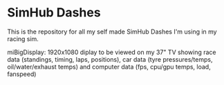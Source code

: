 # SimHub Dashes

This is the repository for all my self made SimHub Dashes I'm using in my racing sim.

miBigDisplay: 1920x1080 diplay to be viewed on my 37" TV showing race data (standings, timing, laps, positions), car data (tyre pressures/temps, oil/water/exhaust temps) and computer data (fps, cpu/gpu temps, load, fanspeed)

